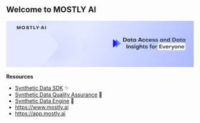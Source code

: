 ## Welcome to MOSTLY AI

![banner](./mostlyai_banner.jpeg)

**Resources**
* [Synthetic Data SDK](https://github.com/mostly-ai/mostlyai) ✨
* [Synthetic Data Quality Assurance](https://github.com/mostly-ai/mostlyai-qa/) 🔎
* [Synthetic Data Engine](https://github.com/mostly-ai/mostlyai-engine/) 💎
* https://www.mostly.ai
* https://app.mostly.ai
